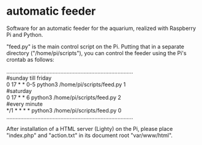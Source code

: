 # automatic feeder
Software for an automatic feeder for the aquarium, realized with Raspberry Pi and Python.

"feed.py" is the main control script on the Pi. Putting that in a separate directory ("/home/pi/scripts"), you can control the feeder using the Pi's crontab as follows: 

.................................................................................. <br>
#sunday till friday <br>
0 17 * * 0-5 python3 /home/pi/scripts/feed.py 1 <br>
#saturday <br>
0 17 * * 6   python3 /home/pi/scripts/feed.py 2 <br>
#every minute <br>
*/1 * * * *  python3 /home/pi/scripts/feed.py 0 <br>
.................................................................................. <br>

After installation of a HTML server (Lighty) on the Pi, please place "index.php" and "action.txt" in its document root "var/www/html".   
